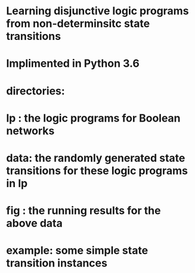 # Learning disjunctive logic programs from non-determinsitc state transitions
# Implimented in Python 3.6
# directories:
#   lp  : the logic programs for Boolean networks
#   data: the randomly generated state transitions for these logic programs in lp
#   fig : the running results for the above data  
#   example: some simple state transition instances 
